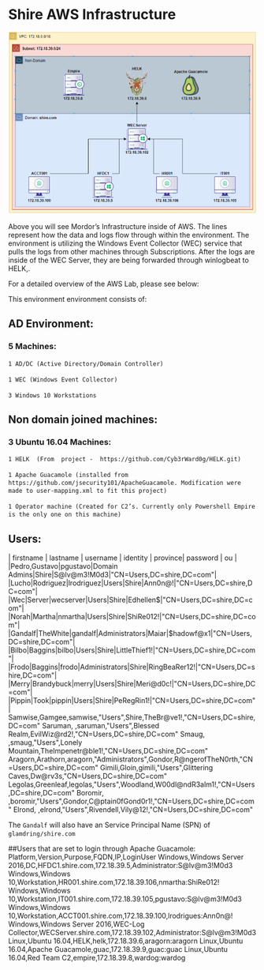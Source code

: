 # Shire AWS Infrastructure

![infrastructure](images/Infrastructure.png)

Above you will see Mordor’s Infrastructure inside of AWS. The lines represent how the  data and logs flow through within the environment. The environment is utilizing the Windows Event Collector (WEC) service that pulls the logs from other machines through Subscriptions. After the logs are inside of the WEC Server, they are being forwarded through winlogbeat to HELK,. 

For a detailed overview of the AWS Lab, please see below:

This environment environment consists of:

## AD Environment:

### 5 Machines:
	1 AD/DC (Active Directory/Domain Controller)
		
	1 WEC (Windows Event Collector)
		
	3 Windows 10 Workstations


## Non domain joined machines:
### 3 Ubuntu 16.04 Machines: 

	1 HELK  (From  project -  https://github.com/Cyb3rWard0g/HELK.git)
		
	1 Apache Guacamole (installed from https://github.com/jsecurity101/ApacheGuacamole. Modification were made to user-mapping.xml to fit this project)
		
	1 Operator machine (Created for C2’s. Currently only Powershell Empire is the only one on this machine)


## Users:
| firstname | lastname | username | identity | province| password | ou |
|Pedro,Gustavo|pgustavo|Domain Admins|Shire|S@lv@m3!M0d3|"CN=Users,DC=shire,DC=com"|
|Lucho|Rodriguez|lrodriguez|Users|Shire|Ann0n@!|"CN=Users,DC=shire,DC=com"|
|Wec|Server|wecserver|Users|Shire|Edhellen$|"CN=Users,DC=shire,DC=com"|
|Norah|Martha|nmartha|Users|Shire|ShiRe012!|"CN=Users,DC=shire,DC=com"|
|Gandalf|TheWhite|gandalf|Administrators|Maiar|$hadowf@x1|"CN=Users,DC=shire,DC=com"|
|Bilbo|Baggins|bilbo|Users|Shire|LittleThief1!|"CN=Users,DC=shire,DC=com"|
|Frodo|Baggins|frodo|Administrators|Shire|RingBeaRer12!|"CN=Users,DC=shire,DC=com"|
|Merry|Brandybuck|merry|Users|Shire|Meri@d0c!|"CN=Users,DC=shire,DC=com"|
|Pippin|Took|pippin|Users|Shire|PeRegRin1!|"CN=Users,DC=shire,DC=com"|
Samwise,Gamgee,samwise,"Users",Shire,TheBr@ve1!,"CN=Users,DC=shire,DC=com"
Saruman, ,saruman,"Users",Blessed Realm,EvilWiz@rd2!,"CN=Users,DC=shire,DC=com"
Smaug, ,smaug,"Users",Lonely Mountain,TheImpenetr@ble1!,"CN=Users,DC=shire,DC=com"
Aragorn,Arathorn,aragorn,"Administrators",Gondor,R@ngerofTheN0rth,"CN=Users,DC=shire,DC=com"
Gimili,Gloin,gimili,"Users",Glittering Caves,Dw@rv3s,"CN=Users,DC=shire,DC=com"
Legolas,Greenleaf,legolas,"Users",Woodland,W00dl@ndR3alm1!,"CN=Users,DC=shire,DC=com"
Boromir, ,boromir,"Users",Gondor,C@ptain0fGond0r1!,"CN=Users,DC=shire,DC=com"
Elrond, ,elrond,"Users",Rivendell,Vily@12!,"CN=Users,DC=shire,DC=com"

The `Gandalf` will also have an Service Principal Name (SPN) of `glamdring/shire.com`


##Users that are set to login through Apache Guacamole:
Platform,Version,Purpose,FQDN,IP,LoginUser
Windows,Windows Server 2016,DC,HFDC1.shire.com,172.18.39.5,Administrator:S@lv@m3!M0d3
Windows,Windows 10,Workstation,HR001.shire.com,172.18.39.106,nmartha:ShiRe012!
Windows,Windows 10,Workstation,IT001.shire.com,172.18.39.105,pgustavo:S@lv@m3!M0d3
Windows,Windows 10,Workstation,ACCT001.shire.com,172.18.39.100,lrodrigues:Ann0n@!
Windows,Windows Server 2016,WEC-Log Collector,WECServer.shire.com,172.18.39.102,Administrator:S@lv@m3!M0d3
Linux,Ubuntu 16.04,HELK,helk,172.18.39.6,aragorn:aragorn
Linux,Ubuntu 16.04,Apache Guacamole,guac,172.18.39.9,guac:guac
Linux,Ubuntu 16.04,Red Team C2,empire,172.18.39.8,wardog:wardog








